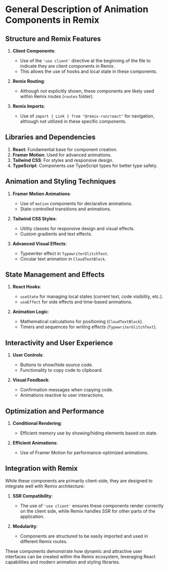 # General Description of Animation Components in Remix

## Structure and Remix Features

1. **Client Components**: 
   - Use of the `'use client'` directive at the beginning of the file to indicate they are client components in Remix.
   - This allows the use of hooks and local state in these components.

2. **Remix Routing**: 
   - Although not explicitly shown, these components are likely used within Remix routes (`routes` folder).

3. **Remix Imports**:
   - Use of `import { Link } from "@remix-run/react"` for navigation, although not utilized in these specific components.

## Libraries and Dependencies

1. **React**: Fundamental base for component creation.
2. **Framer Motion**: Used for advanced animations.
3. **Tailwind CSS**: For styles and responsive design.
4. **TypeScript**: Components use TypeScript types for better type safety.

## Animation and Styling Techniques

1. **Framer Motion Animations**:
   - Use of `motion` components for declarative animations.
   - State-controlled transitions and animations.

2. **Tailwind CSS Styles**:
   - Utility classes for responsive design and visual effects.
   - Custom gradients and text effects.

3. **Advanced Visual Effects**:
   - Typewriter effect in `TypewriterGlitchText`.
   - Circular text animation in `CloudTextBlock`.

## State Management and Effects

1. **React Hooks**:
   - `useState` for managing local states (current text, code visibility, etc.).
   - `useEffect` for side effects and time-based animations.

2. **Animation Logic**:
   - Mathematical calculations for positioning (`CloudTextBlock`).
   - Timers and sequences for writing effects (`TypewriterGlitchText`).

## Interactivity and User Experience

1. **User Controls**:
   - Buttons to show/hide source code.
   - Functionality to copy code to clipboard.

2. **Visual Feedback**:
   - Confirmation messages when copying code.
   - Animations reactive to user interactions.

## Optimization and Performance

1. **Conditional Rendering**:
   - Efficient memory use by showing/hiding elements based on state.

2. **Efficient Animations**:
   - Use of Framer Motion for performance-optimized animations.

## Integration with Remix

While these components are primarily client-side, they are designed to integrate well with Remix architecture:

1. **SSR Compatibility**: 
   - The use of `'use client'` ensures these components render correctly on the client side, while Remix handles SSR for other parts of the application.

2. **Modularity**: 
   - Components are structured to be easily imported and used in different Remix routes.

These components demonstrate how dynamic and attractive user interfaces can be created within the Remix ecosystem, leveraging React capabilities and modern animation and styling libraries.
